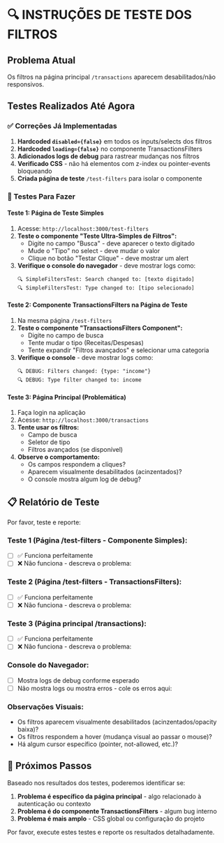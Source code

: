 # 🔍 INSTRUÇÕES DE TESTE DOS FILTROS

## Problema Atual
Os filtros na página principal `/transactions` aparecem desabilitados/não responsivos.

## Testes Realizados Até Agora

### ✅ Correções Já Implementadas
1. **Hardcoded `disabled={false}`** em todos os inputs/selects dos filtros
2. **Hardcoded `loading={false}`** no componente TransactionsFilters
3. **Adicionados logs de debug** para rastrear mudanças nos filtros
4. **Verificado CSS** - não há elementos com z-index ou pointer-events bloqueando
5. **Criada página de teste** `/test-filters` para isolar o componente

### 🧪 Testes Para Fazer

#### Teste 1: Página de Teste Simples
1. Acesse: `http://localhost:3000/test-filters`
2. **Teste o componente "Teste Ultra-Simples de Filtros":**
   - Digite no campo "Busca" - deve aparecer o texto digitado
   - Mude o "Tipo" no select - deve mudar o valor
   - Clique no botão "Testar Clique" - deve mostrar um alert
3. **Verifique o console do navegador** - deve mostrar logs como:
   ```
   🔍 SimpleFiltersTest: Search changed to: [texto digitado]
   🔍 SimpleFiltersTest: Type changed to: [tipo selecionado]
   ```

#### Teste 2: Componente TransactionsFilters na Página de Teste
1. Na mesma página `/test-filters`
2. **Teste o componente "TransactionsFilters Component":**
   - Digite no campo de busca
   - Tente mudar o tipo (Receitas/Despesas)
   - Tente expandir "Filtros avançados" e selecionar uma categoria
3. **Verifique o console** - deve mostrar logs como:
   ```
   🔍 DEBUG: Filters changed: {type: "income"}
   🔍 DEBUG: Type filter changed to: income
   ```

#### Teste 3: Página Principal (Problemática)
1. Faça login na aplicação
2. Acesse: `http://localhost:3000/transactions`
3. **Tente usar os filtros:**
   - Campo de busca
   - Seletor de tipo
   - Filtros avançados (se disponível)
4. **Observe o comportamento:**
   - Os campos respondem a cliques?
   - Aparecem visualmente desabilitados (acinzentados)?
   - O console mostra algum log de debug?

## 📋 Relatório de Teste

Por favor, teste e reporte:

### Teste 1 (Página /test-filters - Componente Simples):
- [ ] ✅ Funciona perfeitamente
- [ ] ❌ Não funciona - descreva o problema:

### Teste 2 (Página /test-filters - TransactionsFilters):
- [ ] ✅ Funciona perfeitamente  
- [ ] ❌ Não funciona - descreva o problema:

### Teste 3 (Página principal /transactions):
- [ ] ✅ Funciona perfeitamente
- [ ] ❌ Não funciona - descreva o problema:

### Console do Navegador:
- [ ] Mostra logs de debug conforme esperado
- [ ] Não mostra logs ou mostra erros - cole os erros aqui:

### Observações Visuais:
- Os filtros aparecem visualmente desabilitados (acinzentados/opacity baixa)?
- Os filtros respondem a hover (mudança visual ao passar o mouse)?
- Há algum cursor específico (pointer, not-allowed, etc.)?

## 🚀 Próximos Passos

Baseado nos resultados dos testes, poderemos identificar se:
1. **Problema é específico da página principal** - algo relacionado à autenticação ou contexto
2. **Problema é do componente TransactionsFilters** - algum bug interno
3. **Problema é mais amplo** - CSS global ou configuração do projeto

Por favor, execute estes testes e reporte os resultados detalhadamente.
